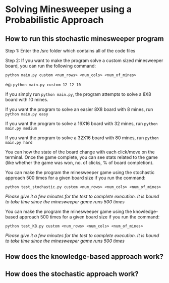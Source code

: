 # Solving Minesweeper using a Probabilistic Approach

## How to run this stochastic minesweeper program
Step 1: Enter the /src folder which contains all of the code files

Step 2: If you want to make the program solve a custom sized minesweeper board, you can run the following command:

`python main.py custom <num_rows> <num_cols> <num_of_mines>`

eg: `python main.py custom 12 12 10`

If you simply run `python main.py`, the program attempts to solve a 8X8 board with 10 mines.

If you want the program to solve an easier 8X8 board with 8 mines, run `python main.py easy`

If you want the program to solve a 16X16 board with 32 mines, run `python main.py medium`

If you want the program to solve a 32X16 board with 80 mines, run `python main.py hard`

You can how the state of the board change with each click/move on the terminal. Once the game complete, you
can see stats related to the game (like whether the game was won, no. of clicks,  % of board completion).

You can make the program the minesweeper game using the stochastic approach 500 times for a given board size if you run the command:

`python test_stochastic.py custom <num_rows> <num_cols> <num_of_mines>`

*Please give it a few minutes for the test to complete execution. It is bound to take time since the minesweeper game runs 500 times*

You can make the program the minesweeper game using the knowledge-based approach 500 times for a given board size if you run the command:

`python test_KB.py custom <num_rows> <num_cols> <num_of_mines>`

*Please give it a few minutes for the test to complete execution. It is bound to take time since the minesweeper game runs 500 times*

## How does the knowledge-based approach work?

## How does the stochastic approach work?
